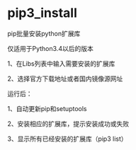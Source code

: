 # pip3_install
pip批量安装python扩展库

仅适用于Python3.4以后的版本

1、在Libs列表中输入需要安装的扩展库

2、选择官方下载地址或者国内镜像源网址

运行后：

1、自动更新pip和setuptools

2、安装相应的扩展库，提示安装成功或失败

3、显示所有已经安装的扩展库（pip3 list）
